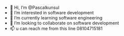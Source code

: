 - 👋 Hi, I’m @Pascalkunsul
- 👀 I’m interested in software development 
- 🌱 I’m currently learning software engineering 
- 💞️ I’m looking to collaborate on software development 
- 📫 u can reach me from this line 08104715181

<!---
Pascalkunsul/Pascalkunsul is a ✨ special ✨ repository because its `README.md` (this file) appears on your GitHub profile.
You can click the Preview link to take a look at your changes.
--->
